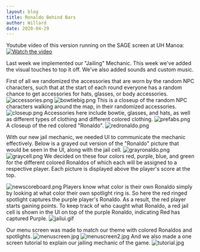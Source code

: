 ```yaml
---
layout: blog
title: Ronaldo Behind Bars
author: Willard
date: 2020-04-29
---
```


Youtube video of this version running on the SAGE screen at UH Manoa: [![Watch the video](https://img.youtube.com/vi/uJnO2BtA8zM/hqdefault.jpg)](https://www.youtube.com/watch?v=uJnO2BtA8zM&feature=youtu.be)

Last week we implemented our "Jailing" Mechanic. This week we've added the visual touches to top it off. We've also added sounds and custom music.

First of all we randomized the accessories that are worn by the random NPC characters, such that at the start of each round everyone has a random chance to get accessories for hats, glasses, or body accessories.
![accessories.png]({{site.baseurl}}/assets/unity_screenshots/accessories.png)
![bowtiebig.png]({{site.baseurl}}/assets/unity_screenshots/bowtiebig.png)
This is a closeup of the random NPC characters walking around the map, in their randomized accessories.
![closeup.png]({{site.baseurl}}/assets/unity_screenshots/closeup.png)
Accessories here include bowtie, glasses, and hats, as well as different types of clothing and different colored clothing.
![prefabs.png]({{site.baseurl}}/assets/unity_screenshots/prefabs.png)
A closeup of the red colored "Ronaldo".
![redronaldo.png]({{site.baseurl}}/assets/unity_screenshots/redronaldo.png)

With our new jail mechanic, we needed UI to communicate the mechanic effectively. Below is a grayed out version of the "Ronaldo" picture that would be seen in the UI, along with the jail cell.
![grayronaldo.png]({{site.baseurl}}/assets/unity_screenshots/grayronaldo.png)
![graycell.png]({{site.baseurl}}/assets/unity_screenshots/graycell.png)
We decided on these four colors red, purple, blue, and green for the different colored Ronaldos of which each will be assigned to a respective player. Each picture is displayed above the player's score at the top.

![newscoreboard.png]({{site.baseurl}}/assets/unity_screenshots/newscoreboard.png)
Players know what color is their own Ronaldo simply by looking at what color their own spotlight ring is. So here the red ringed spotlight captures the purple player's Ronaldo. As a result, the red player starts gaining points. To keep track of who caught what Ronaldo, a red jail cell is shown in the UI on top of the purple Ronaldo, indicating Red has captured Purple.
![jailui.gif]({{site.baseurl}}/assets/unity_screenshots/jailui.gif)

Our menu screen was made to match our theme with colored Ronaldos and spotlights.
![menuscreen.jpg]({{site.baseurl}}/assets/unity_screenshots/menuscreen.jpg)
![menuscreen2.jpg]({{site.baseurl}}/assets/unity_screenshots/menuscreen2.jpg)
And we also made a one screen tutorial to explain our jailing mechanic of the game.
![tutorial.jpg]({{site.baseurl}}/assets/unity_screenshots/tutorial.jpg)

